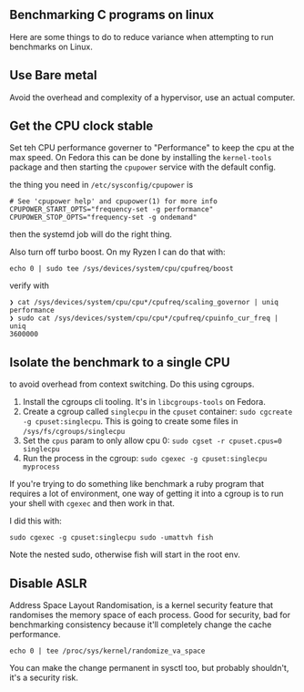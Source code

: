 ## Benchmarking C programs on linux

Here are some things to do to reduce variance when attempting to run benchmarks
on Linux.

## Use Bare metal

Avoid the overhead and complexity of a hypervisor, use an actual computer.

## Get the CPU clock stable

Set teh CPU performance governer to "Performance" to keep the cpu at the max
speed. On Fedora this can be done by installing the `kernel-tools` package
and then starting the `cpupower` service with the default config.

the thing you need in `/etc/sysconfig/cpupower` is

```
# See 'cpupower help' and cpupower(1) for more info
CPUPOWER_START_OPTS="frequency-set -g performance"
CPUPOWER_STOP_OPTS="frequency-set -g ondemand"
```

then the systemd job will do the right thing.

Also turn off turbo boost. On my Ryzen I can do that with:

```
echo 0 | sudo tee /sys/devices/system/cpu/cpufreq/boost
```

verify with

```
❯ cat /sys/devices/system/cpu/cpu*/cpufreq/scaling_governor | uniq
performance
❯ sudo cat /sys/devices/system/cpu/cpu*/cpufreq/cpuinfo_cur_freq | uniq
3600000
```

## Isolate the benchmark to a single CPU

to avoid overhead from context switching. Do this using cgroups.

1. Install the cgroups cli tooling. It's in `libcgroups-tools` on Fedora.
2. Create a cgroup called `singlecpu` in the `cpuset` container: `sudo cgcreate
   -g cpuset:singlecpu`. This is going to create some files in `/sys/fs/cgroups/singlecpu`
3. Set the `cpus` param to only allow cpu 0: `sudo cgset -r cpuset.cpus=0 singlecpu`
4. Run the process in the cgroup: `sudo cgexec -g cpuset:singlecpu myprocess`

If you're trying to do something like benchmark a ruby program that requires a
lot of environment, one way of getting it into a cgroup is to run your shell
with `cgexec` and then work in that.

I did this with:

```
sudo cgexec -g cpuset:singlecpu sudo -umattvh fish
```

Note the nested sudo, otherwise fish will start in the root env.

## Disable ASLR

Address Space Layout Randomisation, is a kernel security feature that randomises
the memory space of each process. Good for security, bad for benchmarking
consistency because it'll completely change the cache performance.

```
echo 0 | tee /proc/sys/kernel/randomize_va_space
```

You can make the change permanent in sysctl too, but probably shouldn't, it's a
security risk.
